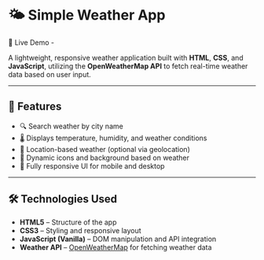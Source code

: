 # 🌤️ Simple Weather App

🔗 Live Demo - 

A lightweight, responsive weather application built with **HTML**, **CSS**, and **JavaScript**, utilizing the **OpenWeatherMap API** to fetch real-time weather data based on user input.

---

## 📌 Features

* 🔍 Search weather by city name
* 🌡️ Displays temperature, humidity, and weather conditions
* 📍 Location-based weather (optional via geolocation)
* 🌈 Dynamic icons and background based on weather
* 📱 Fully responsive UI for mobile and desktop

---

## 🛠️ Technologies Used

* **HTML5** – Structure of the app
* **CSS3** – Styling and responsive layout
* **JavaScript (Vanilla)** – DOM manipulation and API integration
* **Weather API** – [OpenWeatherMap](https://openweathermap.org/api) for fetching weather data
